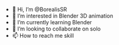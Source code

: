 - 👋 Hi, I’m @BorealisSR
- 👀 I’m interested in Blender 3D animation
- 🌱 I’m currently learning Blender
- 💞️ I’m looking to collaborate on solo
- 📫 How to reach me skill
<!---
BorealisSR/BorealisSR is a ✨ special ✨ repository because its `README.md` (this file) appears on your GitHub profile.
You can click the Preview link to take a look at your changes.
--->
